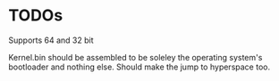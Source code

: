 # TODOs
Supports 64 and 32 bit

Kernel.bin should be assembled to be soleley the operating system's bootloader and nothing else. Should make the jump to hyperspace too.